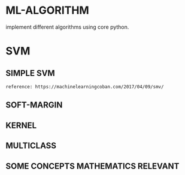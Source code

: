 # ML-ALGORITHM
implement different algorithms using core python.

# SVM
## SIMPLE SVM
```
reference: https://machinelearningcoban.com/2017/04/09/smv/
```
## SOFT-MARGIN


## KERNEL


## MULTICLASS

## SOME CONCEPTS MATHEMATICS RELEVANT
